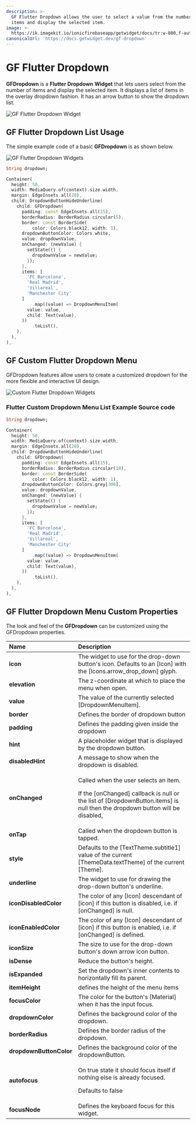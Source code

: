 ```yaml
---
description: >-
  GF Flutter Dropdown allows the user to select a value from the number of list
  items and display the selected item.
image: >-
  https://ik.imagekit.io/ionicfirebaseapp/getwidget/docs/tr:w-800,f-auto/GW_Drop_down_2x_R8HnHoR9S.png
canonicalUrl: 'https://docs.getwidget.dev/gf-dropdown'
---
```


# GF Flutter Dropdown

**GFDropdown** is a **Flutter Dropdown** **Widget** that lets users select from the number of items and display the selected item. It displays a list of items in the overlay dropdown fashion. It has an arrow button to show the dropdown list.

![GF Flutter Dropdown Widget](https://ik.imagekit.io/ionicfirebaseapp/getwidget/docs/tr:w-800,f-auto/GW_Drop_down_2x_R8HnHoR9S.png)

## GF Flutter Dropdown List Usage

The simple example code of a basic **GFDropdown** is as shown below.

![GF Flutter Dropdown Widgets](https://ik.imagekit.io/ionicfirebaseapp/getwidget/docs/tr:w-800,f-auto/DROP_DOWN-BASIC_pl2dlIIoM.gif)

```dart
String dropdown;

Container(
  height: 50,
  width: MediaQuery.of(context).size.width,
  margin: EdgeInsets.all(20),
  child: DropdownButtonHideUnderline(
    child: GFDropdown(
      padding: const EdgeInsets.all(15),
      borderRadius: BorderRadius.circular(5),
      border: const BorderSide(
          color: Colors.black12, width: 1),
      dropdownButtonColor: Colors.white,
      value: dropdownValue,
      onChanged: (newValue) {
        setState(() {
          dropdownValue = newValue;
        });
      },
      items: [
        'FC Barcelona',
        'Real Madrid',
        'Villareal',
        'Manchester City'
      ]
          .map((value) => DropdownMenuItem(
        value: value,
        child: Text(value),
      ))
          .toList(),
    ),
  ),
),
```

## GF Custom Flutter Dropdown Menu

GFDropdown features allow users to create a customized dropdown for the more flexible and interactive UI design.

![Custom Flutter Dropdown Widgets](https://ik.imagekit.io/ionicfirebaseapp/getwidget/docs/tr:w-800,f-auto/Dropdown-custom_YPxBvxKZJbi.gif)

### Flutter Custom Dropdown Menu List Example Source code

```dart
String dropdown;

Container(
  height: 50,
  width: MediaQuery.of(context).size.width,
  margin: EdgeInsets.all(20),
  child: DropdownButtonHideUnderline(
    child: GFDropdown(
      padding: const EdgeInsets.all(15),
      borderRadius: BorderRadius.circular(10),
      border: const BorderSide(
          color: Colors.black12, width: 1),
      dropdownButtonColor: Colors.grey[300],
      value: dropdownValue,
      onChanged: (newValue) {
        setState(() {
          dropdownValue = newValue;
        });
      },
      items: [
        'FC Barcelona',
        'Real Madrid',
        'Villareal',
        'Manchester City'
      ]
          .map((value) => DropdownMenuItem(
        value: value,
        child: Text(value),
      ))
          .toList(),
    ),
  ),
),
```

## **GF Flutter Dropdown Menu** Custom Properties

The look and feel of the **GFDropdown** can be customized using the GFDropdown properties.

<table>
  <thead>
    <tr>
      <th style="text-align:left">Name</th>
      <th style="text-align:left">Description</th>
    </tr>
  </thead>
  <tbody>
    <tr>
      <td style="text-align:left"><b>icon</b>
      </td>
      <td style="text-align:left">The widget to use for the drop-down button&apos;s icon. Defaults to an
        [Icon] with the [Icons.arrow_drop_down] glyph.</td>
    </tr>
    <tr>
      <td style="text-align:left"><b>elevation</b>
      </td>
      <td style="text-align:left">The z-coordinate at which to place the menu when open.</td>
    </tr>
    <tr>
      <td style="text-align:left"><b>value</b>
      </td>
      <td style="text-align:left">The value of the currently selected [DropdownMenuItem].</td>
    </tr>
    <tr>
      <td style="text-align:left"><b>border</b>
      </td>
      <td style="text-align:left">Defines the border of dropdown button</td>
    </tr>
    <tr>
      <td style="text-align:left"><b>padding</b>
      </td>
      <td style="text-align:left">Defines the padding given inside the dropdown</td>
    </tr>
    <tr>
      <td style="text-align:left"><b>hint</b>
      </td>
      <td style="text-align:left">A placeholder widget that is displayed by the dropdown button.</td>
    </tr>
    <tr>
      <td style="text-align:left"><b>disabledHint</b>
      </td>
      <td style="text-align:left">A message to show when the dropdown is disabled.</td>
    </tr>
    <tr>
      <td style="text-align:left"><b>onChanged</b>
      </td>
      <td style="text-align:left">
        <p>Called when the user selects an item.</p>
        <p>If the [onChanged] callback is null or the list of [DropdownButton.items]
          is null then the dropdown button will be disabled,</p>
      </td>
    </tr>
    <tr>
      <td style="text-align:left"><b>onTap</b>
      </td>
      <td style="text-align:left">Called when the dropdown button is tapped.</td>
    </tr>
    <tr>
      <td style="text-align:left"><b>style</b>
      </td>
      <td style="text-align:left">Defaults to the [TextTheme.subtitle1] value of the current [ThemeData.textTheme]
        of the current [Theme].</td>
    </tr>
    <tr>
      <td style="text-align:left"><b>underline</b>
      </td>
      <td style="text-align:left">The widget to use for drawing the drop-down button&apos;s underline.</td>
    </tr>
    <tr>
      <td style="text-align:left"><b>iconDisabledColor</b>
      </td>
      <td style="text-align:left">The color of any [Icon] descendant of [icon] if this button is disabled,
        i.e. if [onChanged] is null.</td>
    </tr>
    <tr>
      <td style="text-align:left"><b>iconEnabledColor</b>
      </td>
      <td style="text-align:left">The color of any [Icon] descendant of [icon] if this button is enabled,
        i.e. if [onChanged] is defined.</td>
    </tr>
    <tr>
      <td style="text-align:left"><b>iconSize</b>
      </td>
      <td style="text-align:left">The size to use for the drop-down button&apos;s down arrow icon button.</td>
    </tr>
    <tr>
      <td style="text-align:left"><b>isDense</b>
      </td>
      <td style="text-align:left">Reduce the button&apos;s height.</td>
    </tr>
    <tr>
      <td style="text-align:left"><b>isExpanded</b>
      </td>
      <td style="text-align:left">Set the dropdown&apos;s inner contents to horizontally fill its parent.</td>
    </tr>
    <tr>
      <td style="text-align:left"><b>itemHeight</b>
      </td>
      <td style="text-align:left">defines the height of the menu items</td>
    </tr>
    <tr>
      <td style="text-align:left"><b>focusColor</b>
      </td>
      <td style="text-align:left">The color for the button&apos;s [Material] when it has the input focus.</td>
    </tr>
    <tr>
      <td style="text-align:left"><b>dropdownColor</b>
      </td>
      <td style="text-align:left">Defines the background color of the dropdown.</td>
    </tr>
    <tr>
      <td style="text-align:left"><b>borderRadius</b>
      </td>
      <td style="text-align:left">Defines the border radius of the dropdown.</td>
    </tr>
    <tr>
      <td style="text-align:left"><b>dropdownButtonColor</b>
      </td>
      <td style="text-align:left">Defines the background color of the dropdownButton.</td>
    </tr>
    <tr>
      <td style="text-align:left"><b>autofocus</b>
      </td>
      <td style="text-align:left">
        <p>On true state it should focus itself if nothing else is already focused.</p>
        <p>Defaults to false</p>
      </td>
    </tr>
    <tr>
      <td style="text-align:left"><b>focusNode</b>
      </td>
      <td style="text-align:left">Defines the keyboard focus for this widget.</td>
    </tr>
  </tbody>
</table>

